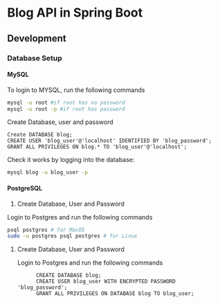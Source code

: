 # Blog API in Spring Boot

## Development

### Database Setup

#### MySQL

To login to MYSQL, run the following commands

```bash
mysql -u root #if root has no password
mysql -u root -p #if root has password
```
Create Database, user and password

```mysql
Create DATABASE blog;
CREATE USER 'blog_user'@'localhost' IDENTIFIED BY 'blog_password';
GRANT ALL PRIVILEGES ON blog.* TO 'blog_user'@'localhost';
```
Check it works by logging into the database:

```bash
mysql blog -u blog_user -p
```

#### PostgreSQL

1. Create Database, User and Password

Login to Postgres and run the following commands

   ```bash
   psql postgres # for MacOS
   sudo -u postgres psql postgres # for Linux
   ```
1. Create Database, User and Password

   Login to Postgres and run the following commands


   ```postgresql
         CREATE DATABASE blog;
         CREATE USER blog_user WITH ENCRYPTED PASSWORD 'blog_password';
         GRANT ALL PRIVILEGES ON DATABASE blog TO blog_user;   
   ```